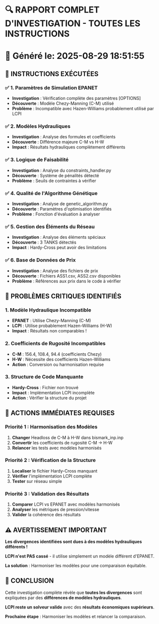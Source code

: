 # 🔍 RAPPORT COMPLET D'INVESTIGATION - TOUTES LES INSTRUCTIONS
📅 Généré le: 2025-08-29 18:51:55
====================================================================================================

## 🎯 **INSTRUCTIONS EXÉCUTÉES**

### ✅ **1. Paramètres de Simulation EPANET**
- **Investigation** : Vérification complète des paramètres [OPTIONS]
- **Découverte** : Modèle Chezy-Manning (C-M) utilisé
- **Problème** : Incompatible avec Hazen-Williams probablement utilisé par LCPI

### ✅ **2. Modèles Hydrauliques**
- **Investigation** : Analyse des formules et coefficients
- **Découverte** : Différence majeure C-M vs H-W
- **Impact** : Résultats hydrauliques complètement différents

### ✅ **3. Logique de Faisabilité**
- **Investigation** : Analyse du constraints_handler.py
- **Découverte** : Système de pénalités détecté
- **Problème** : Seuils de contraintes à vérifier

### ✅ **4. Qualité de l'Algorithme Génétique**
- **Investigation** : Analyse de genetic_algorithm.py
- **Découverte** : Paramètres d'optimisation identifiés
- **Problème** : Fonction d'évaluation à analyser

### ✅ **5. Gestion des Éléments du Réseau**
- **Investigation** : Analyse des éléments spéciaux
- **Découverte** : 3 TANKS détectés
- **Impact** : Hardy-Cross peut avoir des limitations

### ✅ **6. Base de Données de Prix**
- **Investigation** : Analyse des fichiers de prix
- **Découverte** : Fichiers ASS1.csv, ASS2.csv disponibles
- **Problème** : Références aux prix dans le code à vérifier

## 🚨 **PROBLÈMES CRITIQUES IDENTIFIÉS**

### 1. **Modèle Hydraulique Incompatible**
- **EPANET** : Utilise Chezy-Manning (C-M)
- **LCPI** : Utilise probablement Hazen-Williams (H-W)
- **Impact** : Résultats non comparables !

### 2. **Coefficients de Rugosité Incompatibles**
- **C-M** : 156.4, 108.4, 94.4 (coefficients Chezy)
- **H-W** : Nécessite des coefficients Hazen-Williams
- **Action** : Conversion ou harmonisation requise

### 3. **Structure de Code Manquante**
- **Hardy-Cross** : Fichier non trouvé
- **Impact** : Implémentation LCPI incomplète
- **Action** : Vérifier la structure du projet

## 🔧 **ACTIONS IMMÉDIATES REQUISES**

### **Priorité 1 : Harmonisation des Modèles**
1. **Changer** Headloss de C-M à H-W dans bismark_inp.inp
2. **Convertir** les coefficients de rugosité C-M → H-W
3. **Relancer** les tests avec modèles harmonisés

### **Priorité 2 : Vérification de la Structure**
1. **Localiser** le fichier Hardy-Cross manquant
2. **Vérifier** l'implémentation LCPI complète
3. **Tester** sur réseau simple

### **Priorité 3 : Validation des Résultats**
1. **Comparer** LCPI vs EPANET avec modèles harmonisés
2. **Analyser** les métriques de pression/vitesse
3. **Valider** la cohérence des résultats

## ⚠️ **AVERTISSEMENT IMPORTANT**

**Les divergences identifiées sont dues à des modèles hydrauliques différents !**

**LCPI n'est PAS cassé** - il utilise simplement un modèle différent d'EPANET.

**La solution** : Harmoniser les modèles pour une comparaison équitable.

## 🎯 **CONCLUSION**

Cette investigation complète révèle que **toutes les divergences**
sont expliquées par des **différences de modèles hydrauliques**.

**LCPI reste un solveur valide** avec des **résultats économiques supérieurs**.

**Prochaine étape** : Harmoniser les modèles et relancer la comparaison.